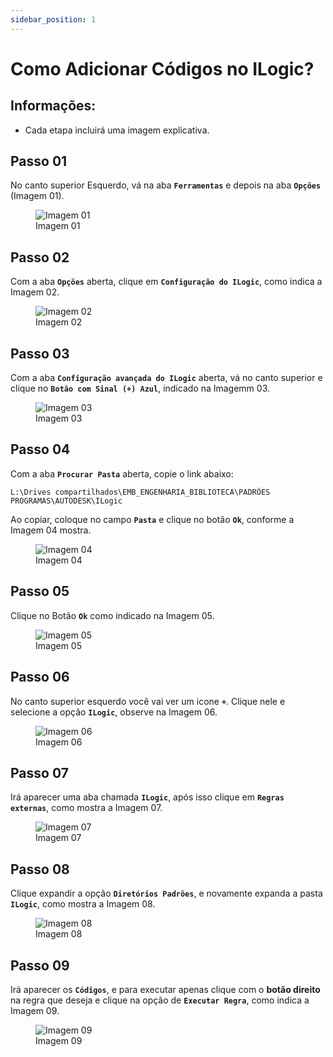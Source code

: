 ```yaml
---
sidebar_position: 1
---
```


# Como Adicionar Códigos no ILogic?

## Informações:
- Cada etapa incluirá uma imagem explicativa.

## Passo 01
No canto superior Esquerdo, vá na aba **``Ferramentas``** e depois na aba **``Opções``** (Imagem 01).

<figure>
    <img src="/img/inventor/tutoriais/como-adicionar-codigos-no-ilogic/img01.png" alt="Imagem 01" />
    <figcaption>Imagem 01</figcaption>
</figure>

## Passo 02
Com a aba **``Opções``** aberta, clique em **``Configuração do ILogic``**, como indica a Imagem 02.

<figure>
    <img src="/img/inventor/tutoriais/como-adicionar-codigos-no-ilogic/img02.png" alt="Imagem 02" />
    <figcaption>Imagem 02</figcaption>
</figure>

## Passo 03
Com a aba **``Configuração avançada do ILogic``** aberta, vá no canto superior e clique no **``Botão com Sinal (+) Azul``**, indicado na Imagemm 03.

<figure>
    <img src="/img/inventor/tutoriais/como-adicionar-codigos-no-ilogic/img03.png" alt="Imagem 03" />
    <figcaption>Imagem 03</figcaption>
</figure>

## Passo 04
Com a aba **``Procurar Pasta``** aberta, copie o link abaixo:

```
L:\Drives compartilhados\EMB_ENGENHARIA_BIBLIOTECA\PADRÕES PROGRAMAS\AUTODESK\ILogic
```

Ao copiar, coloque no campo **``Pasta``** e clique no botão **``Ok``**, conforme a Imagem 04 mostra.

<figure>
    <img src="/img/inventor/tutoriais/como-adicionar-codigos-no-ilogic/img04.png" alt="Imagem 04" />
    <figcaption>Imagem 04</figcaption>
</figure>

## Passo 05
Clique no Botão **``Ok``** como indicado na Imagem 05.

<figure>
    <img src="/img/inventor/tutoriais/como-adicionar-codigos-no-ilogic/img05.png" alt="Imagem 05" />
    <figcaption>Imagem 05</figcaption>
</figure>

## Passo 06
No canto superior esquerdo você vai ver um icone **``+``**. Clique nele e selecione a opção **``ILogic``**, observe na Imagem 06.

<figure>
    <img src="/img/inventor/tutoriais/como-adicionar-codigos-no-ilogic/img06.png" alt="Imagem 06" />
    <figcaption>Imagem 06</figcaption>
</figure>

## Passo 07
Irá aparecer uma aba chamada **``ILogic``**, após isso clique em **``Regras externas``**, como mostra a Imagem 07.

<figure>
    <img src="/img/inventor/tutoriais/como-adicionar-codigos-no-ilogic/img07.png" alt="Imagem 07" />
    <figcaption>Imagem 07</figcaption>
</figure>

## Passo 08
Clique expandir a opção **``Diretórios Padrões``**,  e novamente expanda a pasta **``ILogic``**, como mostra a Imagem 08.

<figure>
    <img src="/img/inventor/tutoriais/como-adicionar-codigos-no-ilogic/img08.png" alt="Imagem 08" />
    <figcaption>Imagem 08</figcaption>
</figure>

## Passo 09
Irá aparecer os **``Códigos``**, e para executar apenas clique com o **botão direito** na regra que deseja e clique na opção de **``Executar Regra``**, como indica a Imagem 09.

<figure>
    <img src="/img/inventor/tutoriais/como-adicionar-codigos-no-ilogic/img09.png" alt="Imagem 09" />
    <figcaption>Imagem 09</figcaption>
</figure>